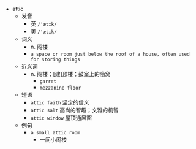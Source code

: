- attic
  - 发音
    - 英 `/'ætɪk/`
    - 美 `/'ætɪk/`
  - 词义
    - n. 阁楼
    - `a space or room just below the roof of a house, often used for storing things`
  - 近义词
    - n. 阁楼；[建]顶楼；鼓室上的隐窝
      - `garret`
      - `mezzanine floor`
  - 短语
    - `attic faith` 坚定的信义 
    - `attic salt` 高尚的智趣；文雅的机智 
    - `attic window` 屋顶通风窗 
  - 例句
    - `a small attic room`
      - 一间小阁楼

